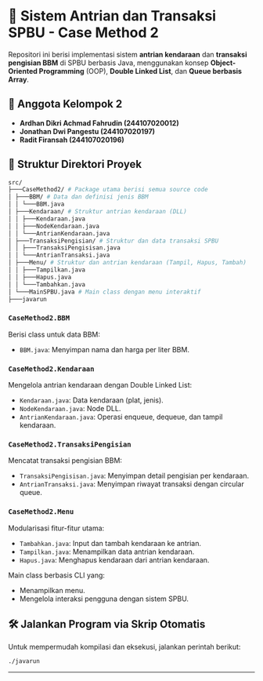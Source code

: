# 🚗 Sistem Antrian dan Transaksi SPBU - Case Method 2

Repositori ini berisi implementasi sistem **antrian kendaraan** dan **transaksi pengisian BBM** di SPBU berbasis Java, menggunakan konsep **Object-Oriented Programming** (OOP), **Double Linked List**, dan **Queue berbasis Array**.

## 👥 Anggota Kelompok 2

- **Ardhan Dikri Achmad Fahrudin (244107020012)**
- **Jonathan Dwi Pangestu (244107020197)**
- **Radit Firansah (244107020196)**


## 📁 Struktur Direktori Proyek
``` bash 
src/
├───CaseMethod2/ # Package utama berisi semua source code
│ ├───BBM/ # Data dan definisi jenis BBM
│ │ └───BBM.java
│ ├───Kendaraan/ # Struktur antrian kendaraan (DLL)
│ │ ├───Kendaraan.java
│ │ ├───NodeKendaraan.java
│ │ └───AntrianKendaraan.java
│ ├───TransaksiPengisian/ # Struktur dan data transaksi SPBU
│ │ ├───TransaksiPengisisan.java
│ │ └───AntrianTransaksi.java
│ ├───Menu/ # Struktur dan antrian kendaraan (Tampil, Hapus, Tambah)
│ │ ├───Tampilkan.java
│ │ ├───Hapus.java
│ │ └───Tambahkan.java
│ └───MainSPBU.java # Main class dengan menu interaktif 
├───javarun
```

### `CaseMethod2.BBM`
Berisi class untuk data BBM:
- `BBM.java`: Menyimpan nama dan harga per liter BBM.

### `CaseMethod2.Kendaraan`
Mengelola antrian kendaraan dengan Double Linked List:
- `Kendaraan.java`: Data kendaraan (plat, jenis).
- `NodeKendaraan.java`: Node DLL.
- `AntrianKendaraan.java`: Operasi enqueue, dequeue, dan tampil kendaraan.

### `CaseMethod2.TransaksiPengisian`
Mencatat transaksi pengisian BBM:
- `TransaksiPengisisan.java`: Menyimpan detail pengisian per kendaraan.
- `AntrianTransaksi.java`: Menyimpan riwayat transaksi dengan circular queue.

### `CaseMethod2.Menu`
Modularisasi fitur-fitur utama:
- `Tambahkan.java`: Input dan tambah kendaraan ke antrian.
- `Tampilkan.java`: Menampilkan data antrian kendaraan.
- `Hapus.java`: Menghapus kendaraan dari antrian kendaraan.

Main class berbasis CLI yang:
- Menampilkan menu.
- Mengelola interaksi pengguna dengan sistem SPBU.

## 🛠️ Jalankan Program via Skrip Otomatis

Untuk mempermudah kompilasi dan eksekusi, jalankan perintah berikut:

```bash
./javarun
```
---